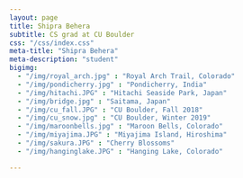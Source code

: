 ```yaml
---
layout: page
title: Shipra Behera
subtitle: CS grad at CU Boulder
css: "/css/index.css"
meta-title: "Shipra Behera"
meta-description: "student"
bigimg:
  - "/img/royal_arch.jpg" : "Royal Arch Trail, Colorado"
  - "/img/pondicherry.jpg" : "Pondicherry, India"
  - "/img/hitachi.JPG" : "Hitachi Seaside Park, Japan"
  - "/img/bridge.jpg" : "Saitama, Japan"
  - "/img/cu_fall.JPG" : "CU Boulder, Fall 2018"
  - "/img/cu_snow.jpg" : "CU Boulder, Winter 2019"
  - "/img/maroonbells.jpg" : "Maroon Bells, Colorado"
  - "/img/miyajima.JPG" : "Miyajima Island, Hiroshima"
  - "/img/sakura.JPG" : "Cherry Blossoms"
  - "/img/hanginglake.JPG" : "Hanging Lake, Colorado"

---
```


